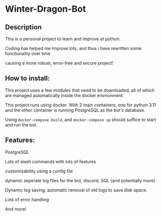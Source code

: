 # Winter-Dragon-Bot

## Description

This is a personal project to learn and improve at python.

Coding has helped me improve lots, and thus i have rewritten some functionality over time

causing a more robust, error-free and secure project!

## How to install:

This project uses a few modules that need to be downloaded, all of which are managed automatically inside the docker environment.

This project runs using docker. With 2 main containers, one for python 3.11 and the other container is running PostgreSQL as the bot's database.

Using `docker-compose build`, and `docker-compose up` should suffice to start and run the bot.

## Features:

PostgreSQL

Lots of slash commands with lots of features

customizability using a config file

dynamic seperate log files for the bot, discord, SQL (and potentially more).

Dynamic log saving, automatic removal of old logs to save disk space.

Lots of error handling

And more!
